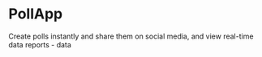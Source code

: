 # PollApp
Create polls instantly and share them on social media, and view real-time data reports - data

